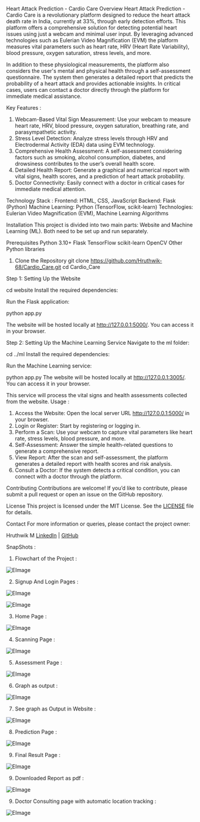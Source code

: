 Heart Attack Prediction - Cardio Care
Overview
Heart Attack Prediction - Cardio Care is a revolutionary platform designed to reduce the heart attack death rate in India, currently at 33%, through early detection efforts. This platform offers a comprehensive solution for detecting potential heart issues using just a webcam and minimal user input. By leveraging advanced technologies such as Eulerian Video Magnification (EVM)  the platform measures vital parameters such as heart rate, HRV (Heart Rate Variability), blood pressure, oxygen saturation, stress levels, and more.

In addition to these physiological measurements, the platform also considers the user's mental and physical health through a self-assessment questionnaire. The system then generates a detailed report that predicts the probability of a heart attack and provides actionable insights. In critical cases, users can contact a doctor directly through the platform for immediate medical assistance.

Key Features :
1. Webcam-Based Vital Sign Measurement: Use your webcam to measure heart rate, HRV, blood pressure, oxygen saturation, breathing rate, and parasympathetic activity.
2. Stress Level Detection: Analyze stress levels through HRV and Electrodermal Activity (EDA) data using EVM technology.
3. Comprehensive Health Assessment: A self-assessment considering factors such as smoking, alcohol consumption, diabetes, and drowsiness contributes to the user’s overall health score.
4. Detailed Health Report: Generate a graphical and numerical report with vital signs, health scores, and a prediction of heart attack probability.
5. Doctor Connectivity: Easily connect with a doctor in critical cases for immediate medical attention.

Technology Stack :
Frontend: HTML, CSS, JavaScript
Backend: Flask (Python)
Machine Learning: Python (TensorFlow, scikit-learn)
Technologies: Eulerian Video Magnification (EVM), Machine Learning Algorithms

Installation
This project is divided into two main parts: Website and Machine Learning (ML). Both need to be set up and run separately.

Prerequisites
Python 3.10+
Flask
TensorFlow
scikit-learn
OpenCV
Other Python libraries 


1. Clone the Repository
git clone https://github.com/Hruthwik-68/Cardio_Care.git
cd Cardio_Care

Step 1: Setting Up the Website

cd website
Install the required dependencies:

Run the Flask application:

python app.py

The website will be hosted locally at http://127.0.0.1:5000/. You can access it in your browser.

Step 2: Setting Up the Machine Learning Service
Navigate to the ml folder:

cd ../ml
Install the required dependencies:

Run the Machine Learning service:

python app.py
The website will be hosted locally at http://127.0.0.1:3005/. You can access it in your browser.

This service will process the vital signs and health assessments collected from the website.
Usage :  
1. Access the Website: Open the local server URL http://127.0.0.1:5000/ in your browser.
2. Login or Register: Start by registering or logging in.
3. Perform a Scan: Use your webcam to capture vital parameters like heart rate, stress levels, blood pressure, and more.
4. Self-Assessment: Answer the simple health-related questions to generate a comprehensive report.
5. View Report: After the scan and self-assessment, the platform generates a detailed report with health scores and risk analysis.
6. Consult a Doctor: If the system detects a critical condition, you can connect with a doctor through the platform.

Contributing
Contributions are welcome! If you’d like to contribute, please submit a pull request or open an issue on the GitHub repository.

License
This project is licensed under the MIT License. See the [LICENSE](./LICENSE) file for details.


Contact
For more information or queries, please contact the project owner:

Hruthwik M
[LinkedIn](https://www.linkedin.com/in/hruthwik-m) | [GitHub](https://github.com/Hruthwik-68)


SnapShots :



1. Flowchart of the Project :
 
  ![EImage](./images/flowchart.jpg)


2. Signup And Login Pages :
 
  ![EImage](./images/loginpage.jpg)

  ![EImage](./images/signup.jpg)



3. Home Page :

  
  ![EImage](./images/mainpage.jpg)


4. Scanning Page :

   
  ![EImage](./images/scanning.jpg)


5. Assessment Page :

   
  ![EImage](./images/assesmentpage.jpg)


6. Graph as output :

   
  ![EImage](./images/graph.jpg)


7. See graph as Output in Website :

   
  ![EImage](./images/finalreportpage.jpg)


8. Prediction Page :

   
  ![EImage](./images/predictionpage.jpg)


9. Final Result Page :

   
  ![EImage](./images/finalresultpage.jpg)


9. Downloaded Report as pdf :

   
  ![EImage](./images/report.jpg)


9. Doctor Consulting page with automatic location tracking :

   
  ![EImage](./images/doctorpage.jpg)




